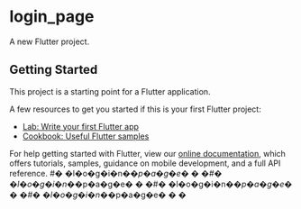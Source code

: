 # login_page

A new Flutter project.

## Getting Started

This project is a starting point for a Flutter application.

A few resources to get you started if this is your first Flutter project:

- [Lab: Write your first Flutter app](https://flutter.dev/docs/get-started/codelab)
- [Cookbook: Useful Flutter samples](https://flutter.dev/docs/cookbook)

For help getting started with Flutter, view our
[online documentation](https://flutter.dev/docs), which offers tutorials,
samples, guidance on mobile development, and a full API reference.
#� �l�o�g�i�n�_�p�a�g�e�
�
�#� �l�o�g�i�n�_�p�a�g�e�
�
�#� �l�o�g�i�n�_�p�a�g�e�
�
�#� �l�o�g�i�n�_�p�a�g�e�
�
�
